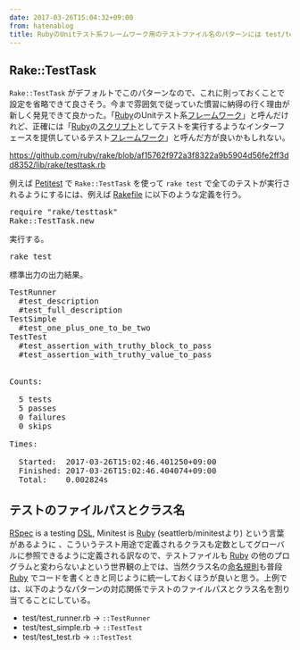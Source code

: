 ```yaml
---
date: 2017-03-26T15:04:32+09:00
from: hatenablog
title: RubyのUnitテスト系フレームワーク用のテストファイル名のパターンには test/test*.rb を使うのが良さそう
---
```


<h2>Rake::TestTask</h2>

<p><code>Rake::TestTask</code> がデフォルトでこのパターンなので、これに則っておくことで設定を省略できて良さそう。今まで雰囲気で従っていた慣習に納得の行く理由が新しく発見できて良かった。「<a class="keyword" href="http://d.hatena.ne.jp/keyword/Ruby">Ruby</a>のUnitテスト系<a class="keyword" href="http://d.hatena.ne.jp/keyword/%A5%D5%A5%EC%A1%BC%A5%E0%A5%EF%A1%BC%A5%AF">フレームワーク</a>」と呼んだけれど、正確には「<a class="keyword" href="http://d.hatena.ne.jp/keyword/Ruby">Ruby</a>の<a class="keyword" href="http://d.hatena.ne.jp/keyword/%A5%B9%A5%AF%A5%EA%A5%D7%A5%C8">スクリプト</a>としてテストを実行するようなインターフェースを提供しているテスト<a class="keyword" href="http://d.hatena.ne.jp/keyword/%A5%D5%A5%EC%A1%BC%A5%E0%A5%EF%A1%BC%A5%AF">フレームワーク</a>」と呼んだ方が良いかもしれない。</p>

<p><a href="https://github.com/ruby/rake/blob/af15762f972a3f8322a9b5904d56fe2ff3dd8352/lib/rake/testtask.rb">https://github.com/ruby/rake/blob/af15762f972a3f8322a9b5904d56fe2ff3dd8352/lib/rake/testtask.rb</a></p>

<p>例えば <a href="https://github.com/petitest/petitest">Petitest</a> で <code>Rake::TestTask</code> を使って <code>rake test</code> で全てのテストが実行されるようにするには、例えば <a class="keyword" href="http://d.hatena.ne.jp/keyword/Rakefile">Rakefile</a> に以下のような定義を行う。</p>

<pre class="code lang-ruby" data-lang="ruby" data-unlink><span class="synPreProc">require</span> <span class="synSpecial">&quot;</span><span class="synConstant">rake/testtask</span><span class="synSpecial">&quot;</span>
<span class="synType">Rake</span>::<span class="synType">TestTask</span>.new
</pre>


<p>実行する。</p>

<pre class="code" data-lang="" data-unlink>rake test</pre>


<p>標準出力の出力結果。</p>

<pre class="code" data-lang="" data-unlink>TestRunner
  #test_description
  #test_full_description
TestSimple
  #test_one_plus_one_to_be_two
TestTest
  #test_assertion_with_truthy_block_to_pass
  #test_assertion_with_truthy_value_to_pass


Counts:

  5 tests
  5 passes
  0 failures
  0 skips

Times:

  Started:  2017-03-26T15:02:46.401250+09:00
  Finished: 2017-03-26T15:02:46.404074+09:00
  Total:    0.002824s</pre>


<h2>テストのファイルパスとクラス名</h2>

<p><a class="keyword" href="http://d.hatena.ne.jp/keyword/RSpec">RSpec</a> is a testing <a class="keyword" href="http://d.hatena.ne.jp/keyword/DSL">DSL</a>, Minitest is <a class="keyword" href="http://d.hatena.ne.jp/keyword/Ruby">Ruby</a> (seattlerb/minitestより) という言葉があるように 、こういうテスト用途で定義されるクラスも定数としてグローバルに参照できるように定義される訳なので、テストファイルも <a class="keyword" href="http://d.hatena.ne.jp/keyword/Ruby">Ruby</a> の他のプログラムと変わらないよという世界観の上では、当然クラス名の<a class="keyword" href="http://d.hatena.ne.jp/keyword/%CC%BF%CC%BE%B5%AC%C2%A7">命名規則</a>も普段 <a class="keyword" href="http://d.hatena.ne.jp/keyword/Ruby">Ruby</a> でコードを書くときと同じように統一しておくほうが良いと思う。上例では、以下のようなパターンの対応関係でテストのファイルパスとクラス名を割り当てることにしている。</p>

<ul>
<li>test/test_runner.rb -> <code>::TestRunner</code></li>
<li>test/test_simple.rb -> <code>::TestTest</code></li>
<li>test/test_test.rb -> <code>::TestTest</code></li>
</ul>



